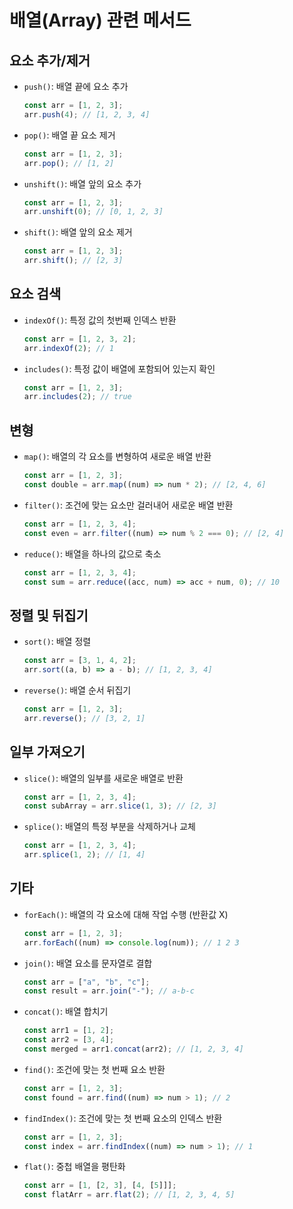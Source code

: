 # 배열(Array) 관련 메서드

## 요소 추가/제거

- `push()`: 배열 끝에 요소 추가

  ```js
  const arr = [1, 2, 3];
  arr.push(4); // [1, 2, 3, 4]
  ```

- `pop()`: 배열 끝 요소 제거

  ```js
  const arr = [1, 2, 3];
  arr.pop(); // [1, 2]
  ```

- `unshift()`: 배열 앞의 요소 추가

  ```js
  const arr = [1, 2, 3];
  arr.unshift(0); // [0, 1, 2, 3]
  ```

- `shift()`: 배열 앞의 요소 제거

  ```js
  const arr = [1, 2, 3];
  arr.shift(); // [2, 3]
  ```

## 요소 검색

- `indexOf()`: 특정 값의 첫번째 인덱스 반환

  ```js
  const arr = [1, 2, 3, 2];
  arr.indexOf(2); // 1
  ```

- `includes()`: 특정 값이 배열에 포함되어 있는지 확인

  ```js
  const arr = [1, 2, 3];
  arr.includes(2); // true
  ```

## 변형

- `map()`: 배열의 각 요소를 변형하여 새로운 배열 반환

  ```js
  const arr = [1, 2, 3];
  const double = arr.map((num) => num * 2); // [2, 4, 6]
  ```

- `filter()`: 조건에 맞는 요소만 걸러내어 새로운 배열 반환

  ```js
  const arr = [1, 2, 3, 4];
  const even = arr.filter((num) => num % 2 === 0); // [2, 4]
  ```

- `reduce()`: 배열을 하나의 값으로 축소

  ```js
  const arr = [1, 2, 3, 4];
  const sum = arr.reduce((acc, num) => acc + num, 0); // 10
  ```

## 정렬 및 뒤집기

- `sort()`: 배열 정렬

  ```js
  const arr = [3, 1, 4, 2];
  arr.sort((a, b) => a - b); // [1, 2, 3, 4]
  ```

- `reverse()`: 배열 순서 뒤집기

  ```js
  const arr = [1, 2, 3];
  arr.reverse(); // [3, 2, 1]
  ```

## 일부 가져오기

- `slice()`: 배열의 일부를 새로운 배열로 반환

  ```js
  const arr = [1, 2, 3, 4];
  const subArray = arr.slice(1, 3); // [2, 3]
  ```

- `splice()`: 배열의 특정 부분을 삭제하거나 교체

  ```js
  const arr = [1, 2, 3, 4];
  arr.splice(1, 2); // [1, 4]
  ```

## 기타

- `forEach()`: 배열의 각 요소에 대해 작업 수행 (반환값 X)

  ```js
  const arr = [1, 2, 3];
  arr.forEach((num) => console.log(num)); // 1 2 3
  ```

- `join()`: 배열 요소를 문자열로 결합

  ```js
  const arr = ["a", "b", "c"];
  const result = arr.join("-"); // a-b-c
  ```

- `concat()`: 배열 합치기

  ```js
  const arr1 = [1, 2];
  const arr2 = [3, 4];
  const merged = arr1.concat(arr2); // [1, 2, 3, 4]
  ```

- `find()`: 조건에 맞는 첫 번째 요소 반환

  ```js
  const arr = [1, 2, 3];
  const found = arr.find((num) => num > 1); // 2
  ```

- `findIndex()`: 조건에 맞는 첫 번째 요소의 인덱스 반환

  ```js
  const arr = [1, 2, 3];
  const index = arr.findIndex((num) => num > 1); // 1
  ```

- `flat()`: 중첩 배열을 평탄화

  ```js
  const arr = [1, [2, 3], [4, [5]]];
  const flatArr = arr.flat(2); // [1, 2, 3, 4, 5]
  ```
